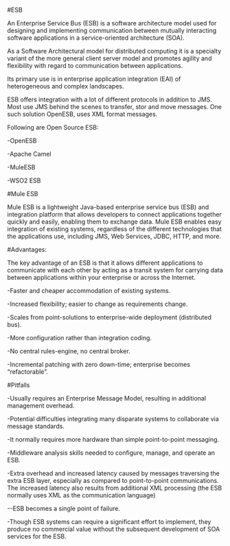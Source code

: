 #ESB

An Enterprise Service Bus (ESB) is a software architecture model used for designing and implementing communication between mutually interacting software applications in a service-oriented architecture (SOA). 

As a Software Architectural model for distributed computing it is a specialty variant of the more general client server model and promotes agility and flexibility with regard to communication between applications. 

Its primary use is in enterprise application integration (EAI) of heterogeneous and complex landscapes.

ESB offers integration with a lot of different protocols in addition to JMS. 
Most use JMS behind the scenes to transfer, stor and move messages. One such solution OpenESB, uses XML format messages. 

Following are Open Source ESB:

-OpenESB

-Apache Camel

-MuleESB

-WSO2 ESB



#Mule ESB


Mule ESB is a lightweight Java-based enterprise service bus (ESB) and integration platform that allows developers to connect applications together quickly and easily, enabling them to exchange data. Mule ESB enables easy integration of existing systems, regardless of the different technologies that the applications use, including JMS, Web Services, JDBC, HTTP, and more.


#Advantages:

The key advantage of an ESB is that it allows different applications to communicate with each other by acting as a transit system for carrying data between applications within your enterprise or across the Internet.


-Faster and cheaper accommodation of existing systems.

-Increased flexibility; easier to change as requirements change.

-Scales from point-solutions to enterprise-wide deployment (distributed bus).

-More configuration rather than integration coding.

-No central rules-engine, no central broker.

-Incremental patching with zero down-time; enterprise becomes “refactorable”.



#Pitfalls


-Usually requires an Enterprise Message Model, resulting in additional management overhead. 

-Potential difficulties integrating many disparate systems to collaborate via message standards.

-It normally requires more hardware than simple point-to-point messaging.

-Middleware analysis skills needed to configure, manage, and operate an ESB.

-Extra overhead and increased latency caused by messages traversing the extra ESB layer, especially as compared to point-to-point communications. The increased latency also results from additional XML processing (the ESB normally uses XML as the communication language)

--ESB becomes a single point of failure.

-Though ESB systems can require a significant effort to implement, they produce no commercial value without the subsequent development of SOA services for the ESB.

